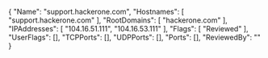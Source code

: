 {
  "Name": "support.hackerone.com",
  "Hostnames": [
    "support.hackerone.com"
  ],
  "RootDomains": [
    "hackerone.com"
  ],
  "IPAddresses": [
    "104.16.51.111",
    "104.16.53.111"
  ],
  "Flags": [
    "Reviewed"
  ],
  "UserFlags": [],
  "TCPPorts": [],
  "UDPPorts": [],
  "Ports": [],
  "ReviewedBy": ""
}
